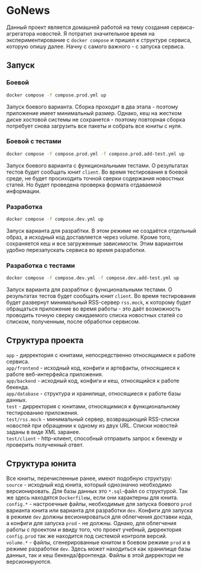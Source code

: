 # GoNews

Данный проект является домашней работой на тему создания сервиса-агрегатора новостей. 
Я потратил значительное время на экспериментирование с `docker compose` и пришел к 
структуре сервиса, которую опишу далее. Начну с самого важного - с запуска сервиса.

## Запуск
### Боевой
```sh
docker compose -f compose.prod.yml up 
```
Запуск боевого варианта. Сборка проходит в два этапа - поэтому приложение имеет 
минимальный размер. Однако, кеш на жестком диске хостовой системы не сохранется - 
поэтому повторная сборка потребует снова загрузить все пакеты и собрать все юниты с 
нуля.

### Боевой с тестами
```sh
docker compose -f compose.prod.yml -f compose.prod.add-test.yml up 
```
Запуск боевого варианта с функциональными тестами. О результатах тестов будет 
сообщать юнит `client`. Во время тестирования в боевой среде, не будет просиходить 
точной сверки содержания новостных статей. Но будет проведена проверка формата
отдаваемой информации.

### Разработка
```sh
docker compose -f compose.dev.yml up
```
Запуск варианта для разрабтки. В этом режиме не создаётся отдельный образ, а исходный 
код доставляется через volume. Кроме того, сохраняется кеш и все загруженные
зависимости. Этим вариантом удобно перезапускать сервиса во время разработки.

### Разработка с тестами
```sh
docker compose -f compose.dev.yml -f compose.dev.add-test.yml up 
```
Запуск варианта для разрабтки с функциональными тестами. О результатах тестов 
будет сообщать юнит `client`. Во время тестирования будет развернут минимальный
RSS-сервер `rss.mock`, к которому будет обращаться приложение во время работы - это даёт 
возможность проводить точную сверку ожидаемого списка новостных статей со списком,
полученным, после обработки сервисом.

## Структура проекта
`app` - дирректория с юнитами, непосредственно относящимися к работе сервиса.  
`app/frontend` - исходный код, конфиги и артефакты, относящиеся к работе 
веб-интерфейса приложения.  
`app/backend` - исходный код, конфиги и кеш, относящийся к работе бекенда.  
`app/database` - структура и хранилище, относящиеся к работе базы данных.  
`test` - дирректория с юнитами, относящимися к функциональному тестированию приложения.  
`test/rss.mock` - минимальный сервер, возвращающий RSS-списки новостей при 
обращении к одному из двух URL. Списки новостей заданы в виде XML заранее.  
`test/client` - http-клиент, способный отправить запрос к бекенду и проверить
полученный ответ.

## Структура юнита
Все юниты, перечисленные ранее, имеют подобную структуру:  
`source` - исходный код юнита, который однозначно необходимо версионировать.
Для базы данных это `*.sql`-файл со структурой. Так же здесь находятся `Dockerfile`ы,
если они характерны для юнита.  
`config.*` - настроечные файлы, необходимые для запуска боевого `prod` варианта юнита или 
варианта для разработки `dev`. Конфиги для запуска в режиме `dev` должны весионироваться
для облегчения доставки кода, а конфиги для запуска `prod` - не должны. Однако, для 
облегчения работы с проектом и ввиду того, что проект учебный, дирректория `config.prod`
так же находится под системой контроля версий.  
`volume.*` - файлы, сгенерированные юнитом в боевом режиме `prod` и в режиме разработки
`dev`. Здесь может находиться как хранилище базы данных, так и кеш бекенда/фронтенда.
Файлы в этой дирректори не версионируются.
